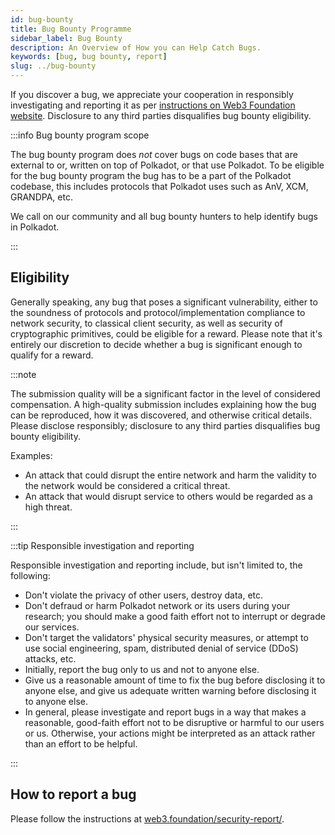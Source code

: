```yaml
---
id: bug-bounty
title: Bug Bounty Programme
sidebar_label: Bug Bounty
description: An Overview of How you can Help Catch Bugs.
keywords: [bug, bug bounty, report]
slug: ../bug-bounty
---
```


If you discover a bug, we appreciate your cooperation in responsibly investigating and reporting it
as per [instructions on Web3 Foundation website](https://web3.foundation/security-report/).
Disclosure to any third parties disqualifies bug bounty eligibility.

:::info Bug bounty program scope

The bug bounty program does _not_ cover bugs on code bases that are external to or, written on top
of Polkadot, or that use Polkadot. To be eligible for the bug bounty program the bug has to be a
part of the Polkadot codebase, this includes protocols that Polkadot uses such as AnV, XCM, GRANDPA,
etc.

We call on our community and all bug bounty hunters to help identify bugs in Polkadot.

:::

## Eligibility

Generally speaking, any bug that poses a significant vulnerability, either to the soundness of
protocols and protocol/implementation compliance to network security, to classical client security,
as well as security of cryptographic primitives, could be eligible for a reward. Please note that
it's entirely our discretion to decide whether a bug is significant enough to qualify for a reward.

:::note

The submission quality will be a significant factor in the level of considered compensation. A
high-quality submission includes explaining how the bug can be reproduced, how it was discovered,
and otherwise critical details. Please disclose responsibly; disclosure to any third parties
disqualifies bug bounty eligibility.

Examples:

- An attack that could disrupt the entire network and harm the validity to the network would be
  considered a critical threat.
- An attack that would disrupt service to others would be regarded as a high threat.

:::

:::tip Responsible investigation and reporting

Responsible investigation and reporting include, but isn't limited to, the following:

- Don't violate the privacy of other users, destroy data, etc.
- Don't defraud or harm Polkadot network or its users during your research; you should make a good
  faith effort not to interrupt or degrade our services.
- Don't target the validators' physical security measures, or attempt to use social engineering,
  spam, distributed denial of service (DDoS) attacks, etc.
- Initially, report the bug only to us and not to anyone else.
- Give us a reasonable amount of time to fix the bug before disclosing it to anyone else, and give
  us adequate written warning before disclosing it to anyone else.
- In general, please investigate and report bugs in a way that makes a reasonable, good-faith effort
  not to be disruptive or harmful to our users or us. Otherwise, your actions might be interpreted
  as an attack rather than an effort to be helpful.

:::

## How to report a bug

Please follow the instructions at
[web3.foundation/security-report/](https://web3.foundation/security-report/).
